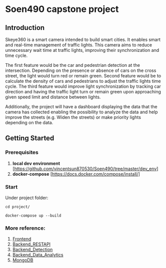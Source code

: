 # Soen490 capstone project

## Introduction

Skeye360 is a smart camera intended to build smart cities. It enables smart and real-time management of traffic lights. This camera aims to reduce unnecessary wait time at traffic lights, improving their synchronization and time cycle.

The first feature would be the car and pedestrian detection at the intersection. Depending on the presence or absence of cars on the cross street, the light would turn red or remain green. Second feature would be to calculate the density of cars and pedestrians to adjust the traffic lights time cycle. The third feature would improve light synchronization by tracking car direction and having the traffic light turn or remain green upon approaching given speed limit and distance between lights.

Additionally, the project will have a dashboard displaying the data that the camera has collected enabling the possibility to analyze the data and help improve the streets (e.g. Widen the streets) or make priority lights depending on the data. 

## Getting Started

### Prerequisites

1. **local dev environment** [https://github.com/vincentsun870530/Soen490/tree/master/dev_env]
2. **docker-compose** [https://docs.docker.com/compose/install/]

### Start

Under project folder:

```cd project/```

```docker-compose up --build```

### More reference:
1. [Frontend](https://github.com/vincentsun870530/Soen490/tree/master/project/frontend/360_dashboard)
2. [Backend_RESTAPI](https://github.com/vincentsun870530/Soen490/tree/master/project/backend/360_django)
3. [Backend_Detection](https://github.com/vincentsun870530/Soen490/tree/master/project/backend/backend_django)
4. [Backend_Data_Analytics](https://github.com/vincentsun870530/Soen490/tree/master/project/data_analytics/360_data_analytics)
5. [MongoDB](https://github.com/vincentsun870530/Soen490/tree/master/project/database/360_mongo)

